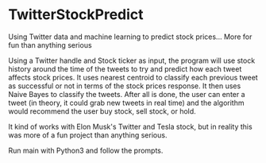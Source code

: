 # TwitterStockPredict
Using Twitter data and machine learning to predict stock prices... More for fun than anything serious

Using a Twitter handle and Stock ticker as input, the program will use stock history around the time of the tweets to try and predict how each tweet affects stock prices.
It uses nearest centroid to classify each previous tweet as successful or not in terms of the stock prices response.
It then uses Naive Bayes to classify the tweets.
After all is done, the user can enter a tweet (in theory, it could grab new tweets in real time) and the algorithm would recommend the user buy stock, sell stock, or hold.

It kind of works with Elon Musk's Twitter and Tesla stock, but in reality this was more of a fun project than anything serious.



Run main with Python3 and follow the prompts.
